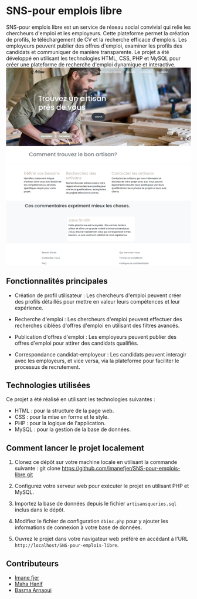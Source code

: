 # SNS-pour emplois libre

SNS-pour emplois libre est un service de réseau social convivial qui relie les chercheurs d'emploi et les employeurs. Cette plateforme permet la création de profils, le téléchargement de CV et la recherche efficace d'emplois. Les employeurs peuvent publier des offres d'emploi, examiner les profils des candidats et communiquer de manière transparente. Le projet a été développé en utilisant les technologies HTML, CSS, PHP et MySQL pour créer une plateforme de recherche d'emploi dynamique et interactive.
![Project Image](images/readme1.png)
![Project Image](images/readme2.png)

## Fonctionnalités principales

- Création de profil utilisateur : Les chercheurs d'emploi peuvent créer des profils détaillés pour mettre en valeur leurs compétences et leur expérience.

- Recherche d'emploi : Les chercheurs d'emploi peuvent effectuer des recherches ciblées d'offres d'emploi en utilisant des filtres avancés.

- Publication d'offres d'emploi : Les employeurs peuvent publier des offres d'emploi pour attirer des candidats qualifiés.

- Correspondance candidat-employeur : Les candidats peuvent interagir avec les employeurs, et vice versa, via la plateforme pour faciliter le processus de recrutement.

## Technologies utilisées

Ce projet a été réalisé en utilisant les technologies suivantes :

- HTML : pour la structure de la page web.
- CSS : pour la mise en forme et le style.
- PHP : pour la logique de l'application.
- MySQL : pour la gestion de la base de données.

## Comment lancer le projet localement

1. Clonez ce dépôt sur votre machine locale en utilisant la commande suivante :
    git clone https://github.com/imanefjer/SNS-pour-emplois-libre.git

2. Configurez votre serveur web pour exécuter le projet en utilisant PHP et MySQL.

3. Importez la base de données depuis le fichier `artisansqueries.sql` inclus dans le dépôt.

4. Modifiez le fichier de configuration `dbinc.php` pour y ajouter les informations de connexion à votre base de données.

5. Ouvrez le projet dans votre navigateur web préféré en accédant à l'URL `http://localhost/SNS-pour-emplois-libre`.

## Contributeurs

- [Imane fjer](https://github.com/imanefjer)
- [Maha Hanif](https://github.com/mahatun)
- [Basma Arnaoui](https://github.com/Basma-Arnaoui)



